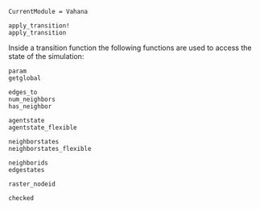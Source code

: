 ```@meta
CurrentModule = Vahana
```



```@docs
apply_transition!
apply_transition
```

Inside a transition function the following functions are used to access the state of the simulation:

```@docs
param
getglobal

edges_to
num_neighbors
has_neighbor

agentstate
agentstate_flexible

neighborstates
neighborstates_flexible

neighborids
edgestates

raster_nodeid
```


```@docs
checked
```
